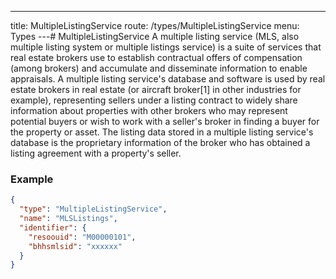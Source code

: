 ---
title: MultipleListingService
route: /types/MultipleListingService
menu: Types
---# MultipleListingService
A multiple listing service (MLS, also multiple listing system or multiple listings service) is a suite of services that real estate brokers use to establish contractual offers of compensation (among brokers) and accumulate and disseminate information to enable appraisals. A multiple listing service's database and software is used by real estate brokers in real estate (or aircraft broker[1] in other industries for example), representing sellers under a listing contract to widely share information about properties with other brokers who may represent potential buyers or wish to work with a seller's broker in finding a buyer for the property or asset. The listing data stored in a multiple listing service's database is the proprietary information of the broker who has obtained a listing agreement with a property's seller.



### Example
```json
{
  "type": "MultipleListingService",
  "name": "MLSListings",
  "identifier": {
    "resoouid": "M00000101",
    "bhhsmlsid": "xxxxxx"
  }
}
```
